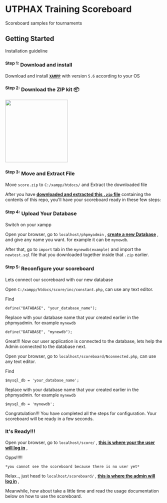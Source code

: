 # UTPHAX Training Scoreboard

Scoreboard samples for tournaments

## Getting Started

Installation guideline


### <sup>Step 1:</sup> Download and install

Download and install __[`XAMPP`](https://www.apachefriends.org/download.html)__ with version `5.6` according to your OS


### <sup>Step 2:</sup> Download the ZIP kit 📦

[<img src="http://i.imgur.com/UVPZoM0.png" width="200">](https://github.com/neonexxa/scoreboard/score.zip)


### <sup>Step 3:</sup> Move and Extract File

Move `score.zip` to `C:/xampp/htdocs/` and Extract the downloaded file

After you have __[downloaded and extracted this `.zip` file](https://github.com/neonexxa/scoreboard/score.zip)__ containing the contents of this repo, you'll have your scoreboard ready in these few steps:


### <sup>Step 4:</sup> Upload Your Database

Switch on your xampp 

Open your browser, go to `localhost/phpmyadmin` , __[create a new Database](http://webvaultwiki.com.au/(S(iungfwenvz2f5c55pioeinil))/Default.aspx?Page=Create-Mysql-Database-User-Phpmyadmin&NS=&AspxAutoDetectCookieSupport=1)__ , and give any name you want. for example it can be `mynewdb`. 

After that, go to `import` tab in the `mynewdb(example)` and import the `newtest.sql` file that you downloaded together inside that `.zip` earlier.


### <sup>Step 5:</sup> Reconfigure your scoreboard

Lets connect our scoreboard with our new database

Open `C:/xampp/htdocs/score/inc/constant.php`, can use any text editor. 

Find 

	define("DATABASE", "your_database_name");

Replace with your database name that your created earlier in the phpmyadmin. for example `mynewdb` 

	define("DATABASE", "mynewdb");

Great!!! Now our user application is connected to the database, lets help the Admin connected to the database next. 

Open your browser, go to `localhost/scoreboard/Nconnected.php`, can use any text editor.

Find 

	$mysql_db = 'your_database_name';

Replace with your database name that your created earlier in the phpmyadmin. for example `mynewdb` 

	$mysql_db = 'mynewdb';

Congratulation!!! You have completed all the steps for configuration. Your scoreboard will be ready in a few seconds. 

### It's Ready!!!

Open your browser, go to `localhost/score/` , __[this is where your the user will log in](http://localhost/score)__ , 

Opps!!!!! 

	*you cannot see the scoreboard because there is no user yet*

Relax.., just head to `localhost/scoreboard/` , __[this is where the admin will log in](http://localhost/scoreboard)__ , 

Meanwhile, how about take a little time and read the usage documentation below on how to use the scoreboard.



